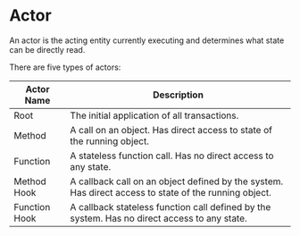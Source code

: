 # Actor

An actor is the acting entity currently executing and determines what state can be directly read.

There are five types of actors:

| Actor Name    | Description                                                                                           |
|---------------|-------------------------------------------------------------------------------------------------------|
| Root          | The initial application of all transactions.                                                          |
| Method        | A call on an object. Has direct access to state of the running object.                                |
| Function      | A stateless function call. Has no direct access to any state.                                         |
| Method Hook   | A callback call on an object defined by the system. Has direct access to state of the running object. |
| Function Hook | A callback stateless function call defined by the system. Has no direct access to any state.          |

